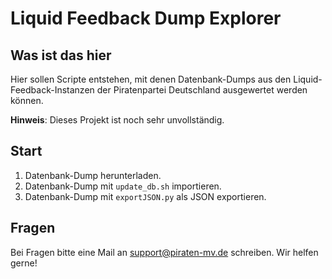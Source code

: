Liquid Feedback Dump Explorer
=============================

Was ist das hier
----------------

Hier sollen Scripte entstehen, mit denen Datenbank-Dumps aus den Liquid-Feedback-Instanzen der Piratenpartei Deutschland ausgewertet werden können.

**Hinweis**: Dieses Projekt ist noch sehr unvollständig.

Start
-----

1. Datenbank-Dump herunterladen.
2. Datenbank-Dump mit `update_db.sh` importieren.
3. Datenbank-Dump mit `exportJSON.py` als JSON exportieren.

Fragen
------

Bei Fragen bitte eine Mail an support@piraten-mv.de schreiben. Wir helfen gerne!
